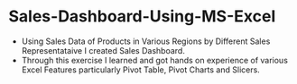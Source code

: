 # Sales-Dashboard-Using-MS-Excel

- Using Sales Data of Products in Various Regions by Different Sales Representataive I created Sales Dashboard. 
- Through this exercise I learned and got hands on experience of various Excel Features particularly Pivot Table, Pivot Charts and Slicers. 
